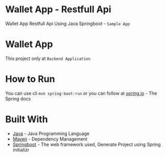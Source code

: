 # Wallet App - Restfull Api

Wallet App Restfull Api Using Java Springboot - ```Sample App```


# Wallet App

This project only at ```Backend Application```


# How to Run

You can use cli ```mvn spring-boot:run``` or you can follow at [spring.io](https://docs.spring.io/spring-boot/docs/current/reference/html/using-boot-running-your-application.html) - The Spring docs


# Built With

* [Java](https://docs.oracle.com/javase/8/docs/technotes/guides/language/index.html) - Java Programming Language
* [Maven](https://maven.apache.org/) - Dependency Management
* [Springboot](https://start.spring.io/) - The web framework used, Generate Project using Spring initializr
